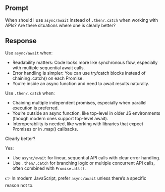 ## Prompt

When should I use `async/await` instead of `.then/.catch` when working with APIs? Are there situations where one is clearly better?

## Response

Use `async/await` when:

- Readability matters: Code looks more like synchronous flow, especially with multiple sequential await calls.
- Error handling is simpler: You can use try/catch blocks instead of chaining .catch() on each Promise.
- You’re inside an async function and need to await results naturally.

Use `.then/.catch` when:

- Chaining multiple independent promises, especially when parallel execution is preferred.
- You’re outside an async function, like top-level in older JS environments (though modern ones support top-level await).
- Interoperability is needed, like working with libraries that expect Promises or in .map() callbacks.

Clearly better?

Yes:

- Use `async/await` for linear, sequential API calls with clear error handling.
- Use `.then/.catch` for branching logic or multiple concurrent API calls, often combined with `Promise.all()`.

👉 In modern JavaScript, prefer `async/await` unless there’s a specific reason not to.
